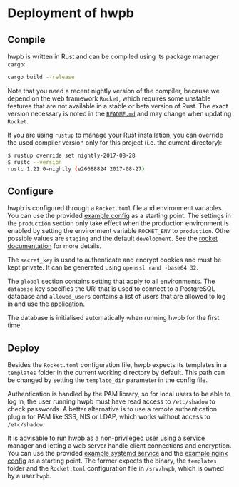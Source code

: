 # Deployment of hwpb

## Compile

hwpb is written in Rust and can be compiled using its package manager `cargo`:

```sh
cargo build --release
```

Note that you need a recent nightly version of the compiler, because we depend
on the web framework `Rocket`, which requires some unstable features that are
not available in a stable or beta version of Rust. The exact version necessary
is noted in the [`README.md`] and may change when updating `Rocket`.

If you are using `rustup` to manage your Rust installation, you can override
the used compiler version only for this project (i.e. the current directory):

```sh
$ rustup override set nightly-2017-08-28
$ rustc --version
rustc 1.21.0-nightly (e26688824 2017-08-27)
```

## Configure

hwpb is configured through a `Rocket.toml` file and environment variables.
You can use the provided [example config] as a starting point. The settings
in the `production` section only take effect when the production environment
is enabled by setting the environment variable `ROCKET_ENV` to `production`.
Other possible values are `staging` and the default `development`. See the
[rocket documentation] for more details.

The `secret_key` is used to authenticate and encrypt cookies and must be kept
private. It can be generated using `openssl rand -base64 32`.

The `global` section contains setting that apply to all environments. The
`database` key specifies the URI that is used to connect to a PostgreSQL
database and `allowed_users` contains a list of users that are allowed to
log in and use the application.

The database is initialised automatically when running hwpb for the first time.

## Deploy

Besides the `Rocket.toml` configuration file, hwpb expects its templates in a
`templates` folder in the current working directory by default. This path can
be changed by setting the `template_dir` parameter in the config file.

Authentication is handled by the PAM library, so for local users to be able to
log in, the user running hwpb must have read access to `/etc/shadow` to check
passwords. A better alternative is to use a remote authentication plugin for
PAM like SSS, NIS or LDAP, which works without access to `/etc/shadow`.

It is advisable to run hwpb as a non-privileged user using a service manager
and letting a web server handle client connections and encryption. You can use
the provided [example systemd service] and the [example nginx config] as a
starting point. The former expects the binary, the `templates` folder and the
`Rocket.toml` configuration file in `/srv/hwpb`, which is owned by a user
`hwpb`.

[`README.md`]: ../README.md
[example config]: examples/Rocket.toml
[rocket documentation]: https://api.rocket.rs/rocket/config/
[example systemd service]: examples/hwpb.service
[example nginx config]: examples/hwbp.nginx
